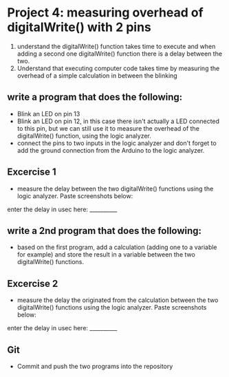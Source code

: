 # Project 4: measuring overhead of digitalWrite() with 2 pins

1. understand the digitalWrite() function takes time to execute and when adding a second one digitalWrite() function there is a delay between the two.
2. Understand that executing computer code takes time by measuring the overhead of a simple calculation in between the blinking

## write a program that does the following:
- Blink an LED on pin 13
- Blink an LED on pin 12, in this case there isn't actually a LED connected to this pin, but we can still use it to measure the overhead of the digitalWrite() function, using the logic analyzer.
- connect the pins to two inputs in the logic analyzer and don't forget to add the ground connection from the Arduino to the logic analyzer.

## Excercise 1
- measure the delay between the two digitalWrite() functions using the logic analyzer.
Paste screenshots below:

enter the delay in usec here:  __________

## write a 2nd program that does the following:
- based on the first program, add a calculation (adding one to a variable for example) and store the result in a variable between the two digitalWrite() functions.

## Excercise 2
- measure the delay the originated from the calculation between the two digitalWrite() functions using the logic analyzer.
Paste screenshots below:

enter the delay in usec here:  __________

## Git
 - Commit and push the two programs into the repository

